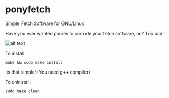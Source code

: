 # ponyfetch
Simple Fetch Software for GNU/Linux

Have you ever wanted ponies to corrode your fetch software, no? Too bad!

![alt text](https://github.com/ameliaprogs/ponyfetch/edit/main/ponyfetch.png?raw=true)

To install:

```
make && sudo make install
```

its that simple! (You need g++ compiler)

To uninstall:

```
sudo make clean
```
